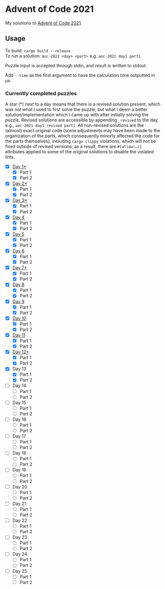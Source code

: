 # Advent of Code 2021
My solutions to [Advent of Code 2021](https://adventofcode.com/2021).

## Usage
To build: `cargo build --release`  
To run a solution: `aoc-2021 <day> <part>` e.g. `aoc-2021 day1 part1`

Puzzle input is accepted through stdin, and result is written to stdout.

Add `--time` as the first argument to have the calculation time outputted in μs.

### Currently completed puzzles
A star (*) next to a day means that there is a revised solution present, which was not
what I used to first solve the puzzle, but what I deem a better solution/implementation
which I came up with after initially solving the puzzle. Revised solutions are accessible
by appending `_revised` to the day, e.g., `aoc-2021 day1_revised part1`. All non-revised
solutions are the (almost) exact original code (some adjustments may have been made to the
organization of the parts, which consequently minorly affected the code for the parts
themselves), including `cargo clippy` violations, which will not be fixed outside of
revised versions; as a result, there are `#[allow(…)]` attributes applied to some of the
original solutions to disable the violated lints.

* [x] [Day 1](src/days/day1.rs)[*](src/days/day1_revised.rs)
  * [x] Part 1
  * [x] Part 2
* [x] [Day 2](src/days/day2.rs)[*](src/days/day2_revised.rs)
  * [x] Part 1
  * [x] Part 2
* [x] [Day 3](src/days/day3.rs)[*](src/days/day3_revised.rs)
  * [x] Part 1
  * [x] Part 2
* [x] [Day 4](src/days/day4.rs)
  * [x] Part 1
  * [x] Part 2
* [x] [Day 5](src/days/day5.rs)
  * [x] Part 1
  * [x] Part 2
* [x] [Day 6](src/days/day6.rs)
  * [x] Part 1
  * [x] Part 2
* [x] [Day 7](src/days/day7.rs)[*](src/days/day7_revised.rs)
  * [x] Part 1
  * [x] Part 2
* [x] [Day 8](src/days/day8.rs)
  * [x] Part 1
  * [x] Part 2
* [x] [Day 9](src/days/day9.rs)
  * [x] Part 1
  * [x] Part 2
* [x] [Day 10](src/days/day10.rs)
  * [x] Part 1
  * [x] Part 2
* [x] [Day 11](src/days/day11.rs)
  * [x] Part 1
  * [x] Part 2
* [x] [Day 12](src/days/day12.rs)[*](src/days/day12_revised.rs)
  * [x] Part 1
  * [x] Part 2
* [x] Day 13
  * [x] Part 1
  * [x] Part 2
* [ ] Day 14
  * [ ] Part 1
  * [ ] Part 2
* [ ] Day 15
  * [ ] Part 1
  * [ ] Part 2
* [ ] Day 16
  * [ ] Part 1
  * [ ] Part 2
* [ ] Day 17
  * [ ] Part 1
  * [ ] Part 2
* [ ] Day 18
  * [ ] Part 1
  * [ ] Part 2
* [ ] Day 19
  * [ ] Part 1
  * [ ] Part 2
* [ ] Day 20
  * [ ] Part 1
  * [ ] Part 2
* [ ] Day 21
  * [ ] Part 1
  * [ ] Part 2
* [ ] Day 22
  * [ ] Part 1
  * [ ] Part 2
* [ ] Day 23
  * [ ] Part 1
  * [ ] Part 2
* [ ] Day 24
  * [ ] Part 1
  * [ ] Part 2
* [ ] Day 25
  * [ ] Part 1
  * [ ] Part 2
